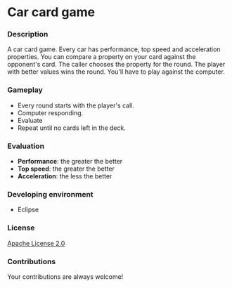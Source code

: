 ﻿# Car card game

### Description
A car card game. Every car has performance, top speed and acceleration properties. You can compare
a property on your card against the opponent's card. The caller chooses the property for the round.
The player with better values wins the round. You'll have to play against the computer.

### Gameplay
* Every round starts with the player's call.
* Computer responding.
* Evaluate
* Repeat until no cards left in the deck.

### Evaluation
* **Performance**: the greater the better
* **Top speed**: the greater the better
* **Acceleration**: the less the better

### Developing environment
* Eclipse

### License
[Apache License 2.0](LICENSE.txt)

### Contributions
Your contributions are always welcome!
